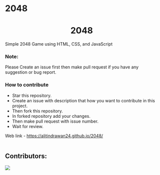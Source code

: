 # 2048
<h1 align='center'>2048</h1>

Simple 2048 Game using HTML, CSS, and JavaScript  

### Note:
Please Create an issue first then make pull request if you have any suggestion or bug report.

### How to contribute <br>

* Star this repository.
* Create an issue with description that how you want to contribute in this project.
* Then fork this repository.
* In forked repository add your changes.
* Then make pull request with issue number.
* Wait for review.

Web link - https://alitindrawan24.github.io/2048/
<br><br>

## Contributors:
<a href="https://github.com/Alitindrawan24/2048/graphs/contributors">
  <img src="https://contrib.rocks/image?repo=Alitindrawan24/2048" />
</a>
